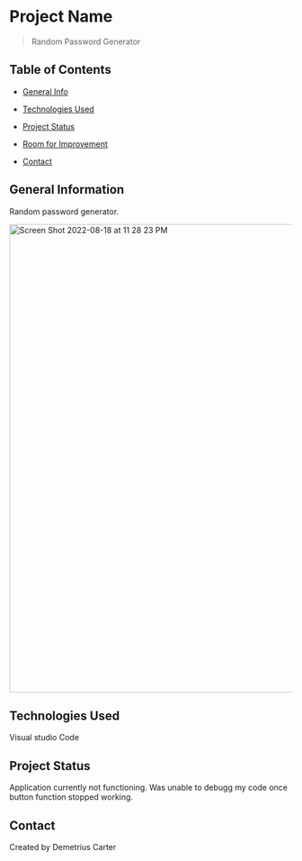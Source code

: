 # Project Name
> Random Password Generator

## Table of Contents
* [General Info](#general-information)
* [Technologies Used](#technologies-used)
* [Project Status](#project-status)
* [Room for Improvement](#room-for-improvement)

* [Contact](#contact)


## General Information
Random password generator. 

<img width="832" alt="Screen Shot 2022-08-18 at 11 28 23 PM" src="https://user-images.githubusercontent.com/108381693/185543748-6123b35e-73f4-4211-a8e0-a7ebb669bc73.png">






## Technologies Used
Visual studio Code

## Project Status
Application currently not functioning. Was unable to debugg my code once button function stopped working. 

## Contact
Created by Demetrius Carter









